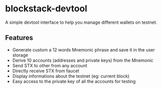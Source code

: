 # blockstack-devtool

A simple devtool interface to help you manage different wallets on testnet.

## Features

- Generate custom a 12 words Mnemonic phrase and save it in the user storage
- Derive 10 accounts (addresses and private keys) from the Mnemonic
- Send STX to other from any account
- Directly receive STX from faucet
- Display informations about the testnet (eg: current block)
- Easy access to the private key of all the accounts for testing
